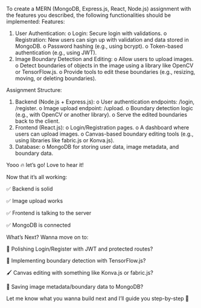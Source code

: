 To create a MERN (MongoDB, Express.js, React, Node.js) assignment with the features you
described, the following functionalities should be implemented:
Features:
1. User Authentication:
o Login: Secure login with validations.
o Registration: New users can sign up with validation and data stored in
MongoDB.
o Password hashing (e.g., using bcrypt).
o Token-based authentication (e.g., using JWT).
2. Image Boundary Detection and Editing:
o Allow users to upload images.
o Detect boundaries of objects in the image using a library like OpenCV or
TensorFlow.js.
o Provide tools to edit these boundaries (e.g., resizing, moving, or deleting
boundaries).

Assignment Structure:
1. Backend (Node.js + Express.js):
o User authentication endpoints: /login, /register.
o Image upload endpoint: /upload.
o Boundary detection logic (e.g., with OpenCV or another library).
o Serve the edited boundaries back to the client.
2. Frontend (React.js):
o Login/Registration pages.
o A dashboard where users can upload images.
o Canvas-based boundary editing tools (e.g., using libraries like fabric.js or
Konva.js).
3. Database:
o MongoDB for storing user data, image metadata, and boundary data. 



Yooo 🔥 let’s go! Love to hear it!

Now that it’s all working:

✅ Backend is solid

✅ Image upload works

✅ Frontend is talking to the server

✅ MongoDB is connected



What’s Next?
Wanna move on to:

🔐 Polishing Login/Register with JWT and protected routes?

🧠 Implementing boundary detection with TensorFlow.js?

🖌️ Canvas editing with something like Konva.js or fabric.js?

💾 Saving image metadata/boundary data to MongoDB?

Let me know what you wanna build next and I’ll guide you step-by-step 🙌